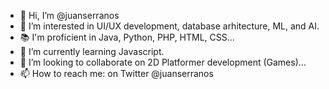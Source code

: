- 👋 Hi, I’m @juanserranos
- 👀 I’m interested in UI/UX development, database arhitecture, ML, and AI.
- 📚 I'm proficient in Java, Python, PHP, HTML, CSS... 
- 🌱 I’m currently learning Javascript.
- 💞️ I’m looking to collaborate on 2D Platformer development (Games)... 
- 📫 How to reach me: on Twitter @juanserranos

<!---
juanserranos/juanserranos is a ✨ special ✨ repository because its `README.md` (this file) appears on your GitHub profile.
You can click the Preview link to take a look at your changes.
--->
